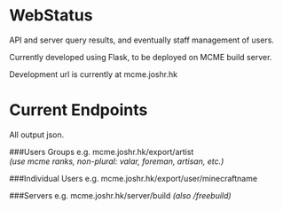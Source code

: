 WebStatus
=========

API and server query results, and eventually staff management of users.

Currently developed using Flask, to be deployed on MCME build server.

Development url is currently at mcme.joshr.hk


Current Endpoints
=================
All output json.

###Users Groups
e.g. mcme.joshr.hk/export/artist  
  *(use mcme ranks, non-plural: valar, foreman, artisan, etc.)*

###Individual Users
e.g. mcme.joshr.hk/export/user/minecraftname

###Servers
e.g. mcme.joshr.hk/server/build
  *(also /freebuild)*
